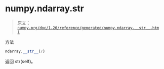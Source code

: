 # numpy.ndarray.__str__

> 原文：[`numpy.org/doc/1.26/reference/generated/numpy.ndarray.__str__.html`](https://numpy.org/doc/1.26/reference/generated/numpy.ndarray.__str__.html)

方法

```py
ndarray.__str__(/)
```

返回 str(self)。

